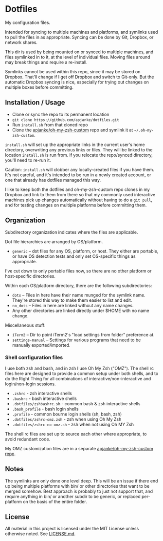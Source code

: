 #  Dotfiles   #

My configuration files.

Intended for syncing to multiple machines and platforms, and symlinks used to pull the files in as appropriate. Syncing can be done by Git, Dropbox, or network shares.

This dir is used by being mounted on or synced to multiple machines, and files symlinked in to it, at the level of individual files. Moving files around may break things and require a re-install.

Symlinks cannot be used within this repo, since it may be stored on Dropbox. That'll change if I get off Dropbox and switch to Git-only. But the automatic Dropbox syncing is nice, especially for trying out changes on multiple boxes before committing.

##   Installation / Usage   ##

* Clone or sync the repo to its permanent location
 * `git clone https://github.com/apjanke/dotfiles.git`
* Run `install.sh` from that cloned repo
* Clone the [apjanke/oh-my-zsh-custom](https://github.com/apjanke/oh-my-zsh-custom) repo and symlink it at `~/.oh-my-zsh-custom`.

`install.sh` will set up the appropriate links in the current user's home directory, overwriting any previous links or files. They will be linked to the location `install.sh` is run from. If you relocate the repo/synced directory, you'll need to re-run it.

Caution: `install.sh` will clobber any locally-created files if you have them. It's not careful, and it's intended to be run in a newly created account, or one that already has dotfiles managed this way.

I like to keep both the dotfiles and oh-my-zsh-custom repo clones in my Dropbox and link to them from there so that my commonly used interactive machines pick up changes automatically without having to do a `git pull`, and for testing changes on multiple platforms before committing them.

##   Organization  ##

Subdirectory organization indicates where the files are applicable.

Dot file hierarchies are arranged by OS/platform.

* `generic` – dot files for any OS, platform, or host. They either are portable, or have OS detection tests and only set OS-specific things as appropriate.

I've cut down to only portable files now, so there are no other platform or host-specific directories.

Within each OS/platform directory, there are the following subdirectories:

* `dots` – Files in here have their name munged for the symlink name. They're stored this way to make them easier to list and edit.
* `no_dots` – Files in here are linked without any name changes.
* Any other directories are linked directly under $HOME with no name change.

Miscellaneous stuff:

* `iTerm2` – Dir to point iTerm2's "load settings from folder" preference at.
* `settings-manual` – Settings for various programs that need to be manually exported/imported.

###   Shell configuration files  ###

I use both zsh and bash, and in zsh I use Oh My Zsh ("OMZ"). The shell rc files here are designed to provide a common setup under both shells, and to do the Right Thing for all combinations of interactive/non-interactive and login/non-login sessions.

* `.zshrc` - zsh interactive shells
* `.bashrc` - bash interactive shells
* `.dotfiles/zshbashrc.sh` - common bash & zsh interactive shells
* `.bash_profile` - bash login shells
* `.profile` - common bourne login shells (sh, bash, zsh)
* `.dotfiles/zshrc-omz.zsh` - zsh when using Oh My Zsh
* `.dotfiles/zshrc-no-omz.sh` - zsh when not using Oh MY Zsh

The shell rc files are set up to source each other where appropriate, to avoid redundant code.

My OMZ customization files are in a separate [apjanke/oh-my-zsh-custom repo](https://github.com/apjanke/oh-my-zsh-custom).

##   Notes   ##

The symlinks are only done one level deep. This will be an issue if there end up being multiple platforms with bin/ or other directories that want to be merged somehow. Best approach is probably to just not support that, and require anything in bin/ or another subdir to be generic, or replaced per-platform on the basis of the entire folder.

##  License  ##

All material in this project is licensed under the MIT License unless otherwise noted. See [LICENSE.md](LICENSE.md).
